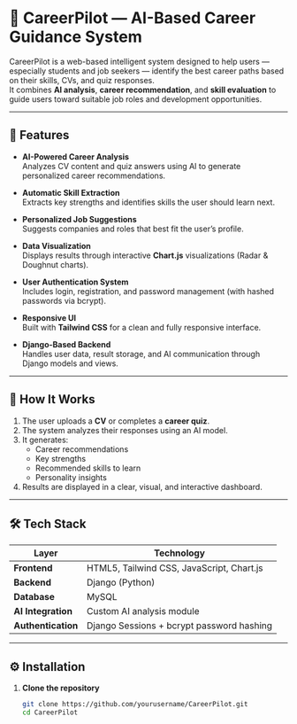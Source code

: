# 🎯 CareerPilot — AI-Based Career Guidance System

CareerPilot is a web-based intelligent system designed to help users — especially students and job seekers — identify the best career paths based on their skills, CVs, and quiz responses.  
It combines **AI analysis**, **career recommendation**, and **skill evaluation** to guide users toward suitable job roles and development opportunities.

---

## 🚀 Features

- **AI-Powered Career Analysis**  
  Analyzes CV content and quiz answers using AI to generate personalized career recommendations.

- **Automatic Skill Extraction**  
  Extracts key strengths and identifies skills the user should learn next.

- **Personalized Job Suggestions**  
  Suggests companies and roles that best fit the user’s profile.

- **Data Visualization**  
  Displays results through interactive **Chart.js** visualizations (Radar & Doughnut charts).

- **User Authentication System**  
  Includes login, registration, and password management (with hashed passwords via bcrypt).

- **Responsive UI**  
  Built with **Tailwind CSS** for a clean and fully responsive interface.

- **Django-Based Backend**  
  Handles user data, result storage, and AI communication through Django models and views.

---

## 🧠 How It Works

1. The user uploads a **CV** or completes a **career quiz**.
2. The system analyzes their responses using an AI model.
3. It generates:
   - Career recommendations
   - Key strengths
   - Recommended skills to learn
   - Personality insights
4. Results are displayed in a clear, visual, and interactive dashboard.

---

## 🛠️ Tech Stack

| Layer | Technology |
|-------|-------------|
| **Frontend** | HTML5, Tailwind CSS, JavaScript, Chart.js |
| **Backend** | Django (Python) |
| **Database** | MySQL |
| **AI Integration** | Custom AI analysis module |
| **Authentication** | Django Sessions + bcrypt password hashing |

---

## ⚙️ Installation

1. **Clone the repository**
   ```bash
   git clone https://github.com/yourusername/CareerPilot.git
   cd CareerPilot
